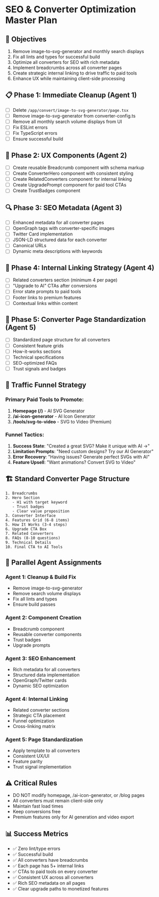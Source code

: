 # SEO & Converter Optimization Master Plan

## 🎯 Objectives
1. Remove image-to-svg-generator and monthly search displays
2. Fix all lints and types for successful build
3. Optimize all converters for SEO with rich metadata
4. Implement breadcrumbs across all converter pages
5. Create strategic internal linking to drive traffic to paid tools
6. Enhance UX while maintaining client-side processing

## 📋 Phase 1: Immediate Cleanup (Agent 1)
- [ ] Delete `/app/convert/image-to-svg-generator/page.tsx`
- [ ] Remove image-to-svg-generator from converter-config.ts
- [ ] Remove all monthly search volume displays from UI
- [ ] Fix ESLint errors
- [ ] Fix TypeScript errors
- [ ] Ensure successful build

## 🎨 Phase 2: UX Components (Agent 2)
- [ ] Create reusable Breadcrumb component with schema markup
- [ ] Create ConverterHero component with consistent styling
- [ ] Create RelatedConverters component for internal linking
- [ ] Create UpgradePrompt component for paid tool CTAs
- [ ] Create TrustBadges component

## 🔍 Phase 3: SEO Metadata (Agent 3)
- [ ] Enhanced metadata for all converter pages
- [ ] OpenGraph tags with converter-specific images
- [ ] Twitter Card implementation
- [ ] JSON-LD structured data for each converter
- [ ] Canonical URLs
- [ ] Dynamic meta descriptions with keywords

## 🔗 Phase 4: Internal Linking Strategy (Agent 4)
- [ ] Related converters section (minimum 4 per page)
- [ ] "Upgrade to AI" CTAs after conversions
- [ ] Error state prompts to paid tools
- [ ] Footer links to premium features
- [ ] Contextual links within content

## 📄 Phase 5: Converter Page Standardization (Agent 5)
- [ ] Standardized page structure for all converters
- [ ] Consistent feature grids
- [ ] How-it-works sections
- [ ] Technical specifications
- [ ] SEO-optimized FAQs
- [ ] Trust signals and badges

## 🚦 Traffic Funnel Strategy

### Primary Paid Tools to Promote:
1. **Homepage (/)** - AI SVG Generator
2. **/ai-icon-generator** - AI Icon Generator  
3. **/tools/svg-to-video** - SVG to Video (Premium)

### Funnel Tactics:
1. **Success State**: "Created a great SVG? Make it unique with AI →"
2. **Limitation Prompts**: "Need custom designs? Try our AI Generator"
3. **Error Recovery**: "Having issues? Generate perfect SVGs with AI"
4. **Feature Upsell**: "Want animations? Convert SVG to Video"

## 🏗️ Standard Converter Page Structure

```
1. Breadcrumbs
2. Hero Section
   - H1 with target keyword
   - Trust badges
   - Clear value proposition
3. Converter Interface
4. Features Grid (6-8 items)
5. How It Works (3-4 steps)
6. Upgrade CTA Box
7. Related Converters
8. FAQs (8-10 questions)
9. Technical Details
10. Final CTA to AI Tools
```

## 🤖 Parallel Agent Assignments

### Agent 1: Cleanup & Build Fix
- Remove image-to-svg-generator
- Remove search volume displays
- Fix all lints and types
- Ensure build passes

### Agent 2: Component Creation
- Breadcrumb component
- Reusable converter components
- Trust badges
- Upgrade prompts

### Agent 3: SEO Enhancement
- Rich metadata for all converters
- Structured data implementation
- OpenGraph/Twitter cards
- Dynamic SEO optimization

### Agent 4: Internal Linking
- Related converter sections
- Strategic CTA placement
- Funnel optimization
- Cross-linking matrix

### Agent 5: Page Standardization
- Apply template to all converters
- Consistent UX/UI
- Feature parity
- Trust signal implementation

## ⚠️ Critical Rules
- DO NOT modify homepage, /ai-icon-generator, or /blog pages
- All converters must remain client-side only
- Maintain fast load times
- Keep conversions free
- Premium features only for AI generation and video export

## 📊 Success Metrics
- ✅ Zero lint/type errors
- ✅ Successful build
- ✅ All converters have breadcrumbs
- ✅ Each page has 5+ internal links
- ✅ CTAs to paid tools on every converter
- ✅ Consistent UX across all converters
- ✅ Rich SEO metadata on all pages
- ✅ Clear upgrade paths to monetized features